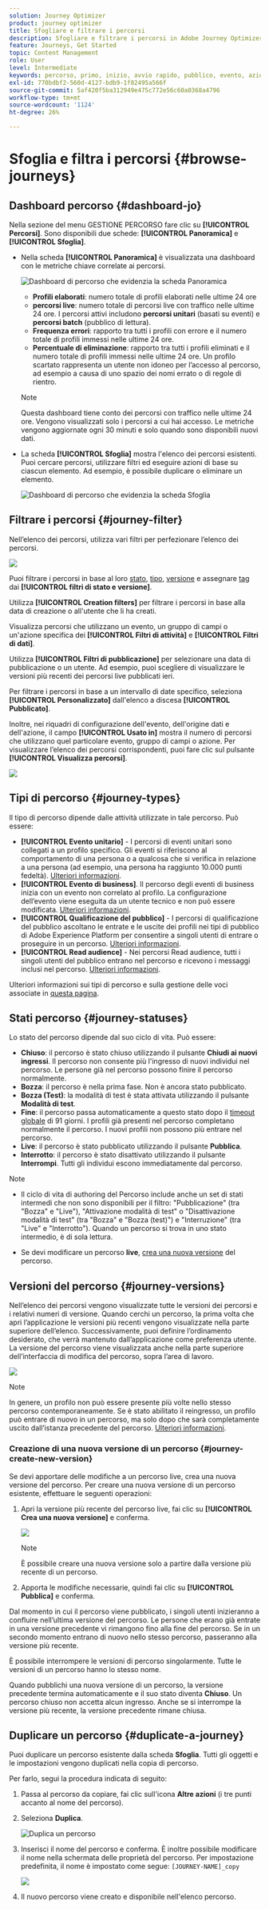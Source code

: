 ```yaml
---
solution: Journey Optimizer
product: journey optimizer
title: Sfogliare e filtrare i percorsi
description: Sfogliare e filtrare i percorsi in Adobe Journey Optimizer
feature: Journeys, Get Started
topic: Content Management
role: User
level: Intermediate
keywords: percorso, primo, inizio, avvio rapido, pubblico, evento, azione
exl-id: 770bdbf2-560d-4127-bdb9-1f82495a566f
source-git-commit: 5af420f5ba312949e475c772e56c60a0368a4796
workflow-type: tm+mt
source-wordcount: '1124'
ht-degree: 26%

---
```


# Sfoglia e filtra i percorsi {#browse-journeys}

## Dashboard percorso {#dashboard-jo}

Nella sezione del menu GESTIONE PERCORSO fare clic su **[!UICONTROL Percorsi]**. Sono disponibili due schede: **[!UICONTROL Panoramica]** e **[!UICONTROL Sfoglia]**.


* Nella scheda **[!UICONTROL Panoramica]** è visualizzata una dashboard con le metriche chiave correlate ai percorsi.

  ![Dashboard di percorso che evidenzia la scheda Panoramica](assets/journeys-dashboard.png)

   * **Profili elaborati**: numero totale di profili elaborati nelle ultime 24 ore
   * **percorsi live**: numero totale di percorsi live con traffico nelle ultime 24 ore. I percorsi attivi includono **percorsi unitari** (basati su eventi) e **percorsi batch** (pubblico di lettura).
   * **Frequenza errori**: rapporto tra tutti i profili con errore e il numero totale di profili immessi nelle ultime 24 ore.
   * **Percentuale di eliminazione**: rapporto tra tutti i profili eliminati e il numero totale di profili immessi nelle ultime 24 ore. Un profilo scartato rappresenta un utente non idoneo per l’accesso al percorso, ad esempio a causa di uno spazio dei nomi errato o di regole di rientro.

  >[!NOTE]
  >
  >Questa dashboard tiene conto dei percorsi con traffico nelle ultime 24 ore. Vengono visualizzati solo i percorsi a cui hai accesso. Le metriche vengono aggiornate ogni 30 minuti e solo quando sono disponibili nuovi dati.


* La scheda **[!UICONTROL Sfoglia]** mostra l&#39;elenco dei percorsi esistenti. Puoi cercare percorsi, utilizzare filtri ed eseguire azioni di base su ciascun elemento. Ad esempio, è possibile duplicare o eliminare un elemento.

  ![Dashboard di percorso che evidenzia la scheda Sfoglia](assets/journeys-browse.png)

## Filtrare i percorsi {#journey-filter}

Nell’elenco dei percorsi, utilizza vari filtri per perfezionare l’elenco dei percorsi.

![](assets/filter-journeys.png)

Puoi filtrare i percorsi in base al loro [stato](#journey-statuses), [tipo](#journey-types), [versione](#journey-versions) e assegnare [tag](../start/search-filter-categorize.md#tags) dai **[!UICONTROL filtri di stato e versione]**.

Utilizza **[!UICONTROL Creation filters]** per filtrare i percorsi in base alla data di creazione o all&#39;utente che li ha creati.

Visualizza percorsi che utilizzano un evento, un gruppo di campi o un&#39;azione specifica dei **[!UICONTROL Filtri di attività]** e **[!UICONTROL Filtri di dati]**.

Utilizza **[!UICONTROL Filtri di pubblicazione]** per selezionare una data di pubblicazione o un utente. Ad esempio, puoi scegliere di visualizzare le versioni più recenti dei percorsi live pubblicati ieri.

Per filtrare i percorsi in base a un intervallo di date specifico, seleziona **[!UICONTROL Personalizzato]** dall&#39;elenco a discesa **[!UICONTROL Pubblicato]**.

Inoltre, nei riquadri di configurazione dell&#39;evento, dell&#39;origine dati e dell&#39;azione, il campo **[!UICONTROL Usato in]** mostra il numero di percorsi che utilizzano quel particolare evento, gruppo di campi o azione. Per visualizzare l’elenco dei percorsi corrispondenti, puoi fare clic sul pulsante **[!UICONTROL Visualizza percorsi]**.

![](assets/journey3bis.png)


## Tipi di percorso {#journey-types}

Il tipo di percorso dipende dalle attività utilizzate in tale percorso. Può essere:

* **[!UICONTROL Evento unitario]** - I percorsi di eventi unitari sono collegati a un profilo specifico. Gli eventi si riferiscono al comportamento di una persona o a qualcosa che si verifica in relazione a una persona (ad esempio, una persona ha raggiunto 10.000 punti fedeltà). [Ulteriori informazioni](../event/about-events.md).
* **[!UICONTROL Evento di business]**. Il percorso degli eventi di business inizia con un evento non correlato al profilo. La configurazione dell’evento viene eseguita da un utente tecnico e non può essere modificata. [Ulteriori informazioni](../event/about-events.md).
* **[!UICONTROL Qualificazione del pubblico]** - I percorsi di qualificazione del pubblico ascoltano le entrate e le uscite dei profili nei tipi di pubblico di Adobe Experience Platform per consentire a singoli utenti di entrare o proseguire in un percorso. [Ulteriori informazioni](audience-qualification-events.md).
* **[!UICONTROL Read audience]** - Nei percorsi Read audience, tutti i singoli utenti del pubblico entrano nel percorso e ricevono i messaggi inclusi nel percorso.  [Ulteriori informazioni](read-audience.md).


Ulteriori informazioni sui tipi di percorso e sulla gestione delle voci associate in [questa pagina](entry-management.md).

## Stati percorso {#journey-statuses}

Lo stato del percorso dipende dal suo ciclo di vita. Può essere:

* **Chiuso**: il percorso è stato chiuso utilizzando il pulsante **Chiudi ai nuovi ingressi**. Il percorso non consente più l&#39;ingresso di nuovi individui nel percorso. Le persone già nel percorso possono finire il percorso normalmente.
* **Bozza**: il percorso è nella prima fase. Non è ancora stato pubblicato.
* **Bozza (Test)**: la modalità di test è stata attivata utilizzando il pulsante **Modalità di test**.
* **Fine**: il percorso passa automaticamente a questo stato dopo il [timeout globale](journey-properties.md#global_timeout) di 91 giorni. I profili già presenti nel percorso completano normalmente il percorso. I nuovi profili non possono più entrare nel percorso.
* **Live**: il percorso è stato pubblicato utilizzando il pulsante **Pubblica**.
* **Interrotto**: il percorso è stato disattivato utilizzando il pulsante **Interrompi**. Tutti gli individui escono immediatamente dal percorso.

>[!NOTE]
>
>* Il ciclo di vita di authoring del Percorso include anche un set di stati intermedi che non sono disponibili per il filtro: &quot;Pubblicazione&quot; (tra &quot;Bozza&quot; e &quot;Live&quot;), &quot;Attivazione modalità di test&quot; o &quot;Disattivazione modalità di test&quot; (tra &quot;Bozza&quot; e &quot;Bozza (test)&quot;) e &quot;Interruzione&quot; (tra &quot;Live&quot; e &quot;Interrotto&quot;). Quando un percorso si trova in uno stato intermedio, è di sola lettura.
>
>* Se devi modificare un percorso **live**, [crea una nuova versione](#journey-versions) del percorso.


## Versioni del percorso {#journey-versions}

Nell’elenco dei percorsi vengono visualizzate tutte le versioni dei percorsi e i relativi numeri di versione. Quando cerchi un percorso, la prima volta che apri l’applicazione le versioni più recenti vengono visualizzate nella parte superiore dell’elenco. Successivamente, puoi definire l’ordinamento desiderato, che verrà mantenuto dall’applicazione come preferenza utente. La versione del percorso viene visualizzata anche nella parte superiore dell’interfaccia di modifica del percorso, sopra l’area di lavoro.

![](assets/journeyversions1.png)

>[!NOTE]
>
>In genere, un profilo non può essere presente più volte nello stesso percorso contemporaneamente. Se è stato abilitato il reingresso, un profilo può entrare di nuovo in un percorso, ma solo dopo che sarà completamente uscito dall’istanza precedente del percorso. [Ulteriori informazioni](end-journey.md).

### Creazione di una nuova versione di un percorso {#journey-create-new-version}

Se devi apportare delle modifiche a un percorso live, crea una nuova versione del percorso. Per creare una nuova versione di un percorso esistente, effettuare le seguenti operazioni:

1. Apri la versione più recente del percorso live, fai clic su **[!UICONTROL Crea una nuova versione]** e conferma.

   ![](assets/journeyversions2.png)

   >[!NOTE]
   >
   >È possibile creare una nuova versione solo a partire dalla versione più recente di un percorso.

1. Apporta le modifiche necessarie, quindi fai clic su **[!UICONTROL Pubblica]** e conferma.

Dal momento in cui il percorso viene pubblicato, i singoli utenti inizieranno a confluire nell’ultima versione del percorso. Le persone che erano già entrate in una versione precedente vi rimangono fino alla fine del percorso. Se in un secondo momento entrano di nuovo nello stesso percorso, passeranno alla versione più recente.

È possibile interrompere le versioni di percorso singolarmente. Tutte le versioni di un percorso hanno lo stesso nome.

Quando pubblichi una nuova versione di un percorso, la versione precedente termina automaticamente e il suo stato diventa **Chiuso**. Un percorso chiuso non accetta alcun ingresso. Anche se si interrompe la versione più recente, la versione precedente rimane chiusa.



## Duplicare un percorso {#duplicate-a-journey}

Puoi duplicare un percorso esistente dalla scheda **Sfoglia**. Tutti gli oggetti e le impostazioni vengono duplicati nella copia di percorso.

Per farlo, segui la procedura indicata di seguito:

1. Passa al percorso da copiare, fai clic sull&#39;icona **Altre azioni** (i tre punti accanto al nome del percorso).
1. Seleziona **Duplica**.

   ![Duplica un percorso](assets/duplicate-jo.png)

1. Inserisci il nome del percorso e conferma. È inoltre possibile modificare il nome nella schermata delle proprietà del percorso. Per impostazione predefinita, il nome è impostato come segue: `[JOURNEY-NAME]_copy`

   ![](assets/duplicate-jo2.png)

1. Il nuovo percorso viene creato e disponibile nell&#39;elenco percorso.
